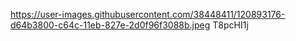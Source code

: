 https://user-images.githubusercontent.com/38448411/120893176-d64b3800-c64c-11eb-827e-2d0f96f3088b.jpeg T8pcHI1j
